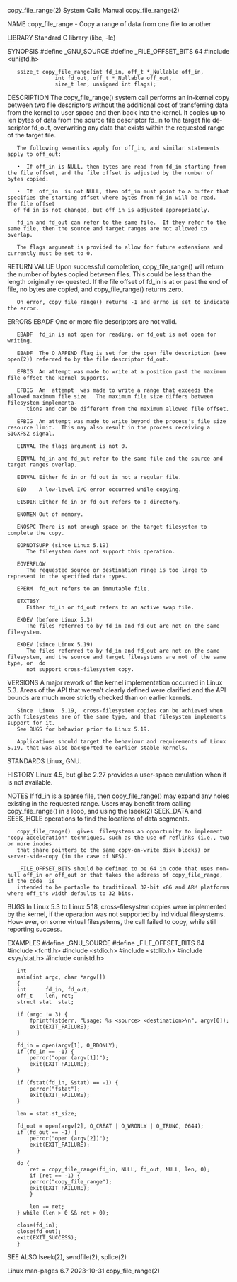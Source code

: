 copy_file_range(2)						      System Calls Manual						    copy_file_range(2)

NAME
       copy_file_range - Copy a range of data from one file to another

LIBRARY
       Standard C library (libc, -lc)

SYNOPSIS
       #define _GNU_SOURCE
       #define _FILE_OFFSET_BITS 64
       #include <unistd.h>

       ssize_t copy_file_range(int fd_in, off_t *_Nullable off_in,
			       int fd_out, off_t *_Nullable off_out,
			       size_t len, unsigned int flags);

DESCRIPTION
       The  copy_file_range()  system  call  performs an in-kernel copy between two file descriptors without the additional cost of transferring data from the
       kernel to user space and then back into the kernel.  It copies up to len bytes of data from the source file descriptor fd_in to	the  target  file  de‐
       scriptor fd_out, overwriting any data that exists within the requested range of the target file.

       The following semantics apply for off_in, and similar statements apply to off_out:

       •  If off_in is NULL, then bytes are read from fd_in starting from the file offset, and the file offset is adjusted by the number of bytes copied.

       •  If  off_in  is not NULL, then off_in must point to a buffer that specifies the starting offset where bytes from fd_in will be read.  The file offset
	  of fd_in is not changed, but off_in is adjusted appropriately.

       fd_in and fd_out can refer to the same file.  If they refer to the same file, then the source and target ranges are not allowed to overlap.

       The flags argument is provided to allow for future extensions and currently must be set to 0.

RETURN VALUE
       Upon successful completion, copy_file_range() will return the number of bytes copied between files.  This could be less than the length originally  re‐
       quested.	 If the file offset of fd_in is at or past the end of file, no bytes are copied, and copy_file_range() returns zero.

       On error, copy_file_range() returns -1 and errno is set to indicate the error.

ERRORS
       EBADF  One or more file descriptors are not valid.

       EBADF  fd_in is not open for reading; or fd_out is not open for writing.

       EBADF  The O_APPEND flag is set for the open file description (see open(2)) referred to by the file descriptor fd_out.

       EFBIG  An attempt was made to write at a position past the maximum file offset the kernel supports.

       EFBIG  An  attempt  was made to write a range that exceeds the allowed maximum file size.  The maximum file size differs between filesystem implementa‐
	      tions and can be different from the maximum allowed file offset.

       EFBIG  An attempt was made to write beyond the process's file size resource limit.  This may also result in the process receiving a SIGXFSZ signal.

       EINVAL The flags argument is not 0.

       EINVAL fd_in and fd_out refer to the same file and the source and target ranges overlap.

       EINVAL Either fd_in or fd_out is not a regular file.

       EIO    A low-level I/O error occurred while copying.

       EISDIR Either fd_in or fd_out refers to a directory.

       ENOMEM Out of memory.

       ENOSPC There is not enough space on the target filesystem to complete the copy.

       EOPNOTSUPP (since Linux 5.19)
	      The filesystem does not support this operation.

       EOVERFLOW
	      The requested source or destination range is too large to represent in the specified data types.

       EPERM  fd_out refers to an immutable file.

       ETXTBSY
	      Either fd_in or fd_out refers to an active swap file.

       EXDEV (before Linux 5.3)
	      The files referred to by fd_in and fd_out are not on the same filesystem.

       EXDEV (since Linux 5.19)
	      The files referred to by fd_in and fd_out are not on the same filesystem, and the source and target filesystems are not of the same type, or  do
	      not support cross-filesystem copy.

VERSIONS
       A major rework of the kernel implementation occurred in Linux 5.3.  Areas of the API that weren't clearly defined were clarified and the API bounds are
       much more strictly checked than on earlier kernels.

       Since  Linux  5.19,  cross-filesystem copies can be achieved when both filesystems are of the same type, and that filesystem implements support for it.
       See BUGS for behavior prior to Linux 5.19.

       Applications should target the behaviour and requirements of Linux 5.19, that was also backported to earlier stable kernels.

STANDARDS
       Linux, GNU.

HISTORY
       Linux 4.5, but glibc 2.27 provides a user-space emulation when it is not available.

NOTES
       If fd_in is a sparse file,  then	 copy_file_range()  may	 expand	 any  holes  existing  in  the	requested  range.   Users  may	benefit	 from  calling
       copy_file_range() in a loop, and using the lseek(2) SEEK_DATA and SEEK_HOLE operations to find the locations of data segments.

       copy_file_range()  gives	 filesystems an opportunity to implement "copy acceleration" techniques, such as the use of reflinks (i.e., two or more inodes
       that share pointers to the same copy-on-write disk blocks) or server-side-copy (in the case of NFS).

       _FILE_OFFSET_BITS should be defined to be 64 in code that uses non-null off_in or off_out or that takes the address of copy_file_range, if the code  is
       intended to be portable to traditional 32-bit x86 and ARM platforms where off_t's width defaults to 32 bits.

BUGS
       In Linux 5.3 to Linux 5.18, cross-filesystem copies were implemented by the kernel, if the operation was not supported by individual filesystems.  How‐
       ever, on some virtual filesystems, the call failed to copy, while still reporting success.

EXAMPLES
       #define _GNU_SOURCE
       #define _FILE_OFFSET_BITS 64
       #include <fcntl.h>
       #include <stdio.h>
       #include <stdlib.h>
       #include <sys/stat.h>
       #include <unistd.h>

       int
       main(int argc, char *argv[])
       {
	   int		fd_in, fd_out;
	   off_t	len, ret;
	   struct stat	stat;

	   if (argc != 3) {
	       fprintf(stderr, "Usage: %s <source> <destination>\n", argv[0]);
	       exit(EXIT_FAILURE);
	   }

	   fd_in = open(argv[1], O_RDONLY);
	   if (fd_in == -1) {
	       perror("open (argv[1])");
	       exit(EXIT_FAILURE);
	   }

	   if (fstat(fd_in, &stat) == -1) {
	       perror("fstat");
	       exit(EXIT_FAILURE);
	   }

	   len = stat.st_size;

	   fd_out = open(argv[2], O_CREAT | O_WRONLY | O_TRUNC, 0644);
	   if (fd_out == -1) {
	       perror("open (argv[2])");
	       exit(EXIT_FAILURE);
	   }

	   do {
	       ret = copy_file_range(fd_in, NULL, fd_out, NULL, len, 0);
	       if (ret == -1) {
		   perror("copy_file_range");
		   exit(EXIT_FAILURE);
	       }

	       len -= ret;
	   } while (len > 0 && ret > 0);

	   close(fd_in);
	   close(fd_out);
	   exit(EXIT_SUCCESS);
       }

SEE ALSO
       lseek(2), sendfile(2), splice(2)

Linux man-pages 6.7							  2023-10-31							    copy_file_range(2)
